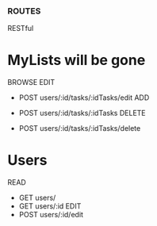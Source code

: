 ### ROUTES
RESTful
 
# MyLists will be gone 
BROWSE
EDIT
- POST users/:id/tasks/:idTasks/edit <!-- edit task -->                <!--Almost DONE✅ -->
ADD
- POST users/:id/tasks/:idTasks <!-- category is passed with the task's body --> <!--DONE✅ -->
DELETE

- POST users/:id/tasks/:idTasks/delete

# Users
READ
- GET users/                  <!--DONE✅ -->
- GET users/:id               <!--DONE✅ -->
EDIT
- POST users/:id/edit         <!--DONE✅ -->


